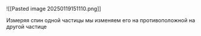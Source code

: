 ![[Pasted image 20250119151110.png]]

Измеряя спин одной частицы мы изменяем его на противоположной на другой частице